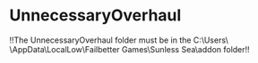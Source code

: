 # UnnecessaryOverhaul

!!The UnnecessaryOverhaul folder must be in the C:\Users\ <user> \AppData\LocalLow\Failbetter Games\Sunless Sea\addon folder!!
